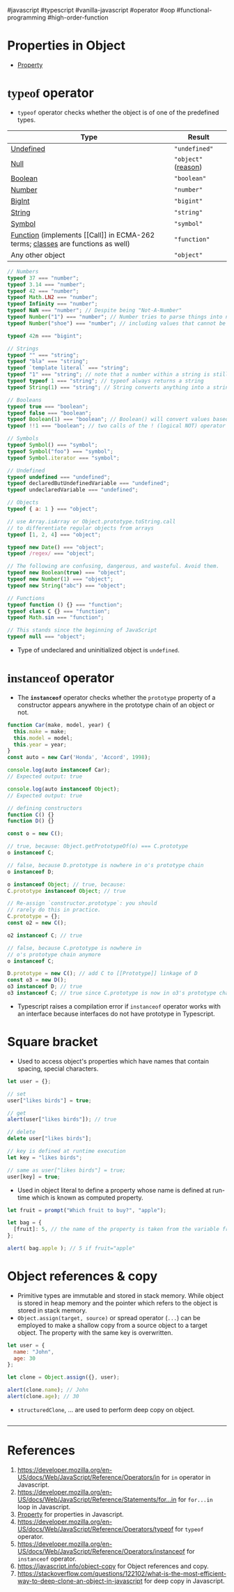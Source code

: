 #javascript #typescript #vanilla-javascript #operator #oop #functional-programming #high-order-function 

# Properties in Object
- [Property](Property.md)
# <span style="font-family:'JetBrains Mono';">typeof</span> operator
- `typeof` operator checks whether the object is of one of the predefined types.

|Type|Result|
|---|---|
|[Undefined](https://developer.mozilla.org/en-US/docs/Web/JavaScript/Reference/Global_Objects/undefined)|`"undefined"`|
|[Null](https://developer.mozilla.org/en-US/docs/Web/JavaScript/Reference/Operators/null)|`"object"` ([reason](https://developer.mozilla.org/en-US/docs/Web/JavaScript/Reference/Operators/typeof#typeof_null))|
|[Boolean](https://developer.mozilla.org/en-US/docs/Web/JavaScript/Reference/Global_Objects/Boolean)|`"boolean"`|
|[Number](https://developer.mozilla.org/en-US/docs/Web/JavaScript/Reference/Global_Objects/Number)|`"number"`|
|[BigInt](https://developer.mozilla.org/en-US/docs/Web/JavaScript/Reference/Global_Objects/BigInt)|`"bigint"`|
|[String](https://developer.mozilla.org/en-US/docs/Web/JavaScript/Reference/Global_Objects/String)|`"string"`|
|[Symbol](https://developer.mozilla.org/en-US/docs/Web/JavaScript/Reference/Global_Objects/Symbol)|`"symbol"`|
|[Function](https://developer.mozilla.org/en-US/docs/Web/JavaScript/Reference/Global_Objects/Function) (implements [[Call]] in ECMA-262 terms; [classes](https://developer.mozilla.org/en-US/docs/Web/JavaScript/Reference/Statements/class) are functions as well)|`"function"`|
|Any other object|`"object"`|
```javascript title='typeof operator examples'
// Numbers
typeof 37 === "number";
typeof 3.14 === "number";
typeof 42 === "number";
typeof Math.LN2 === "number";
typeof Infinity === "number";
typeof NaN === "number"; // Despite being "Not-A-Number"
typeof Number("1") === "number"; // Number tries to parse things into numbers
typeof Number("shoe") === "number"; // including values that cannot be type coerced to a number

typeof 42n === "bigint";

// Strings
typeof "" === "string";
typeof "bla" === "string";
typeof `template literal` === "string";
typeof "1" === "string"; // note that a number within a string is still typeof string
typeof typeof 1 === "string"; // typeof always returns a string
typeof String(1) === "string"; // String converts anything into a string, safer than toString

// Booleans
typeof true === "boolean";
typeof false === "boolean";
typeof Boolean(1) === "boolean"; // Boolean() will convert values based on if they're truthy or falsy
typeof !!1 === "boolean"; // two calls of the ! (logical NOT) operator are equivalent to Boolean()

// Symbols
typeof Symbol() === "symbol";
typeof Symbol("foo") === "symbol";
typeof Symbol.iterator === "symbol";

// Undefined
typeof undefined === "undefined";
typeof declaredButUndefinedVariable === "undefined";
typeof undeclaredVariable === "undefined";

// Objects
typeof { a: 1 } === "object";

// use Array.isArray or Object.prototype.toString.call
// to differentiate regular objects from arrays
typeof [1, 2, 4] === "object";

typeof new Date() === "object";
typeof /regex/ === "object";

// The following are confusing, dangerous, and wasteful. Avoid them.
typeof new Boolean(true) === "object";
typeof new Number(1) === "object";
typeof new String("abc") === "object";

// Functions
typeof function () {} === "function";
typeof class C {} === "function";
typeof Math.sin === "function";

```

```javascript title='typeof null'
// This stands since the beginning of JavaScript
typeof null === "object";
```

- Type of undeclared and uninitialized object is `undefined`.
# <span style="font-family:'JetBrains Mono';">instanceof</span> operator
- The **`instanceof`** operator checks whether the `prototype` property of a constructor appears anywhere in the prototype chain of an object or not.
```javascript title='instanceof in Javascript'
function Car(make, model, year) {
  this.make = make;
  this.model = model;
  this.year = year;
}
const auto = new Car('Honda', 'Accord', 1998);

console.log(auto instanceof Car);
// Expected output: true

console.log(auto instanceof Object);
// Expected output: true
```

```javascript title='instanceof example in Javascript'
// defining constructors
function C() {}
function D() {}

const o = new C();

// true, because: Object.getPrototypeOf(o) === C.prototype
o instanceof C;

// false, because D.prototype is nowhere in o's prototype chain
o instanceof D;

o instanceof Object; // true, because:
C.prototype instanceof Object; // true

// Re-assign `constructor.prototype`: you should
// rarely do this in practice.
C.prototype = {};
const o2 = new C();

o2 instanceof C; // true

// false, because C.prototype is nowhere in
// o's prototype chain anymore
o instanceof C;

D.prototype = new C(); // add C to [[Prototype]] linkage of D
const o3 = new D();
o3 instanceof D; // true
o3 instanceof C; // true since C.prototype is now in o3's prototype chain

```

- Typescript raises a compilation error if `instanceof` operator works with an interface because interfaces do not have prototype in Typescript.
# Square bracket
- Used to access object's properties which have names that contain spacing, special characters.
```Javascript title='Access object by square bracket'
let user = {};

// set
user["likes birds"] = true;

// get
alert(user["likes birds"]); // true

// delete
delete user["likes birds"];

// key is defined at runtime execution
let key = "likes birds";

// same as user["likes birds"] = true;
user[key] = true;
```
- Used in object literal to define a property whose name is defined at run-time which is known as computed property.
```Javascript title='Computed property'
let fruit = prompt("Which fruit to buy?", "apple");

let bag = {
  [fruit]: 5, // the name of the property is taken from the variable fruit
};

alert( bag.apple ); // 5 if fruit="apple"
```

# Object references & copy
- Primitive types are immutable and stored in stack memory. While object is stored in heap memory and the pointer which refers to the object is stored in stack memory.
- `Object.assign(target, source)` or spread operator (`...`) can be employed to make a shallow copy from a source object to a target object. The property with the same key is overwritten.
```Javascript title='Object's shallow copy in Javascript'
let user = {
  name: "John",
  age: 30
};

let clone = Object.assign({}, user);

alert(clone.name); // John
alert(clone.age); // 30
```
- `structuredClone`, ... are used to perform deep copy on object.
```Javascript title='structuredClone in Javascript'

```
---
# References
1. https://developer.mozilla.org/en-US/docs/Web/JavaScript/Reference/Operators/in for `in` operator in Javascript.
2. https://developer.mozilla.org/en-US/docs/Web/JavaScript/Reference/Statements/for...in for `for...in` loop in Javascript.
3. [Property](Property.md)  for properties in Javascript.
4. https://developer.mozilla.org/en-US/docs/Web/JavaScript/Reference/Operators/typeof for `typeof` operator.
5. https://developer.mozilla.org/en-US/docs/Web/JavaScript/Reference/Operators/instanceof for `instanceof` operator.
6. https://javascript.info/object-copy for Object references and copy.
7. https://stackoverflow.com/questions/122102/what-is-the-most-efficient-way-to-deep-clone-an-object-in-javascript for deep copy in Javascript.